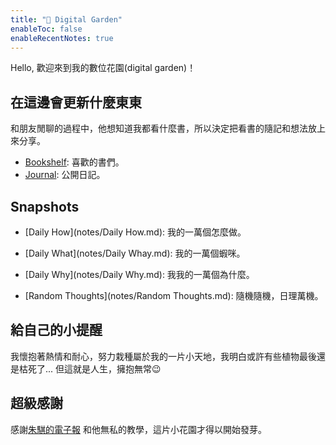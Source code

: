 ```yaml
---
title: "🌵 Digital Garden"
enableToc: false
enableRecentNotes: true
---
```


Hello, 歡迎來到我的數位花園(digital garden)！


## 在這邊會更新什麼東東

和朋友閒聊的過程中，他想知道我都看什麼書，所以決定把看書的隨記和想法放上來分享。

- [Bookshelf](notes/Bookshelf.md): 喜歡的書們。
- [Journal](notes/Journal.md): 公開日記。


## Snapshots

- [Daily How](notes/Daily How.md): 我的一萬個怎麼做。
- [Daily What](notes/Daily Whay.md): 我的一萬個蝦咪。
- [Daily Why](notes/Daily Why.md): 我我的一萬個為什麼。

- [Random Thoughts](notes/Random Thoughts.md): 隨機隨機，日理萬機。


## 給自己的小提醒

我懷抱著熱情和耐心，努力栽種屬於我的一片小天地，我明白或許有些植物最後還是枯死了...
但這就是人生，擁抱無常😉

## 超級感謝

感謝[朱騏的電子報](https://henrychu.substack.com/p/no94-7) 和他無私的教學，這片小花園才得以開始發芽。
